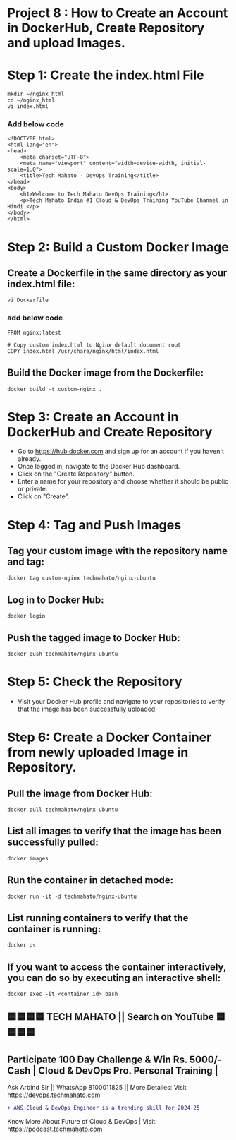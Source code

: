 # Project 8 :  How to Create an Account in DockerHub, Create Repository and upload Images.
# Step 1: Create the index.html File
    mkdir ~/nginx_html
    cd ~/nginx_html
    vi index.html
### Add below code
   
    <!DOCTYPE html>
    <html lang="en">
    <head>
        <meta charset="UTF-8">
        <meta name="viewport" content="width=device-width, initial-scale=1.0">
        <title>Tech Mahato - DevOps Training</title>
    </head>
    <body>
        <h1>Welcome to Tech Mahato DevOps Training</h1>
        <p>Tech Mahato India #1 Cloud & DevOps Training YouTube Channel in Hindi.</p>
    </body>
    </html>

# Step 2: Build a Custom Docker Image
## Create a Dockerfile in the same directory as your index.html file:
    vi Dockerfile
### add below code
    FROM nginx:latest

    # Copy custom index.html to Nginx default document root
    COPY index.html /usr/share/nginx/html/index.html
## Build the Docker image from the Dockerfile:
    docker build -t custom-nginx .

# Step 3: Create an Account in DockerHub and Create Repository
- Go to https://hub.docker.com and sign up for an account if you haven't already.
- Once logged in, navigate to the Docker Hub dashboard.
- Click on the "Create Repository" button.
- Enter a name for your repository and choose whether it should be public or private.
- Click on "Create".

# Step 4: Tag and Push Images
## Tag your custom image with the repository name and tag:
    docker tag custom-nginx techmahato/nginx-ubuntu

## Log in to Docker Hub:
    docker login

## Push the tagged image to Docker Hub:
    docker push techmahato/nginx-ubuntu

# Step 5: Check the Repository
- Visit your Docker Hub profile and navigate to your repositories to verify that the image has been successfully uploaded.

# Step 6: Create a Docker Container from newly uploaded Image in Repository.
## Pull the image from Docker Hub:
    docker pull techmahato/nginx-ubuntu

## List all images to verify that the image has been successfully pulled:
    docker images

## Run the container in detached mode:
    docker run -it -d techmahato/nginx-ubuntu

## List running containers to verify that the container is running:
    docker ps

## If you want to access the container interactively, you can do so by executing an interactive shell:
    docker exec -it <container_id> bash



## 🟦🟦🟦🟦 TECH MAHATO || Search on YouTube 🟦🟦🟦🟦
## Participate 100 Day Challenge & Win Rs. 5000/- Cash | Cloud & DevOps Pro. Personal Training |
Ask Arbind Sir || WhatsApp 8100011825 || More Detailes: Visit https://devops.techmahato.com


```diff
+ AWS Cloud & DevOps Engineer is a trending skill for 2024-25 
```
Know More About Future of Cloud & DevOps | Visit: https://podcast.techmahato.com
